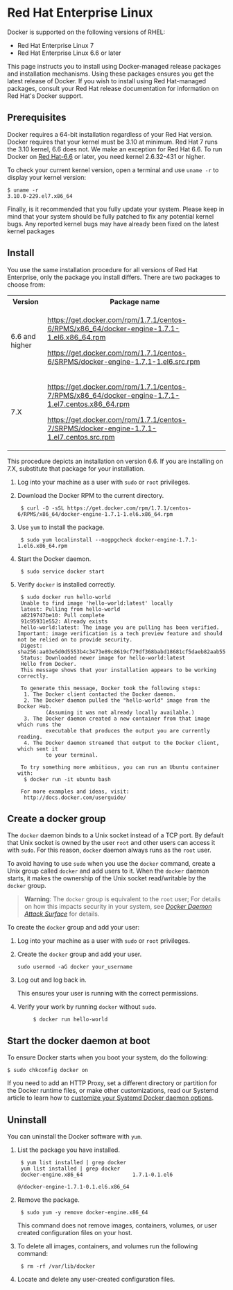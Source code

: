 <!--[metadata]>
+++
title = "Installation on Red Hat Enterprise Linux"
description = "Instructions for installing Docker on Red Hat Enterprise Linux."
keywords = ["Docker, Docker documentation, requirements, linux,  rhel"]
[menu.main]
parent = "smn_linux"
+++
<![end-metadata]-->

# Red Hat Enterprise Linux

Docker is supported on the following versions of RHEL:

- Red Hat Enterprise Linux 7 
- Red Hat Enterprise Linux 6.6 or later

This page instructs you to install using Docker-managed release packages and
installation mechanisms. Using these packages ensures you get the latest release
of Docker. If you wish to install using Red Hat-managed packages, consult your
Red Hat release documentation for information on Red Hat's Docker support.

## Prerequisites

Docker requires a 64-bit installation regardless of your Red Hat version. Docker
requires that your kernel must be 3.10 at minimum. Red Hat 7 runs the 3.10
kernel, 6.6 does not. We make an exception for Red Hat 6.6. To run Docker on
[Red Hat-6.6](http://www.centos.org) or later, you need kernel 2.6.32-431 or
higher. 

To check your current kernel version, open a terminal and use `uname -r` to
display your kernel version:

    $ uname -r 
    3.10.0-229.el7.x86_64

Finally, is it recommended that you fully update your system. Please keep in
mind that your system should be fully patched to fix any potential kernel bugs.
Any reported kernel bugs may have already been fixed on the latest kernel
packages 


## Install

You use the same installation procedure for all versions of Red Hat Enterprise,
only the package you install differs.  There are two packages to choose from:

<table>
  <tr>
    <th>Version</th>
    <th>Package name</th>
  </tr>
  <tr>
    <td>6.6 and  higher</td>
    <td>
    <p>
    <a href="https://get.docker.com/rpm/1.7.1/centos-6/RPMS/x86_64/docker-engine-1.7.1-1.el6.x86_64.rpm">
    https://get.docker.com/rpm/1.7.1/centos-6/RPMS/x86_64/docker-engine-1.7.1-1.el6.x86_64.rpm</a>
    <p>
    <a href="https://get.docker.com/rpm/1.7.1/centos-6/SRPMS/docker-engine-1.7.1-1.el6.src.rpm">
   https://get.docker.com/rpm/1.7.1/centos-6/SRPMS/docker-engine-1.7.1-1.el6.src.rpm</a>
    <p>
    </p>
    </td>
  </tr>
  <tr>
    <td>7.X</td>
    <td>
    <p>
     <a href="https://get.docker.com/rpm/1.7.1/centos-7/RPMS/x86_64/docker-engine-1.7.1-1.el7.centos.x86_64.rpm">
    https://get.docker.com/rpm/1.7.1/centos-7/RPMS/x86_64/docker-engine-1.7.1-1.el7.centos.x86_64.rpm</a>   
    </p>
    <p>
     <a href="https://get.docker.com/rpm/1.7.1/centos-7/SRPMS/docker-engine-1.7.1-1.el7.centos.src.rpm">
    https://get.docker.com/rpm/1.7.1/centos-7/SRPMS/docker-engine-1.7.1-1.el7.centos.src.rpm</a>   
    </p>
    </td>
  </tr>
</table>

This procedure depicts an installation on version 6.6.  If you are installing on
7.X, substitute that package for your installation. 

1. Log into your machine as a user with `sudo` or `root` privileges.

2. Download the Docker RPM to the current directory.
		
		$ curl -O -sSL https://get.docker.com/rpm/1.7.1/centos-6/RPMS/x86_64/docker-engine-1.7.1-1.el6.x86_64.rpm

3. Use `yum` to install the package.

		$ sudo yum localinstall --nogpgcheck docker-engine-1.7.1-1.el6.x86_64.rpm

5. Start the Docker daemon.

		$ sudo service docker start

6. Verify `docker` is installed correctly.

		$ sudo docker run hello-world
		Unable to find image 'hello-world:latest' locally
		latest: Pulling from hello-world
		a8219747be10: Pull complete 
		91c95931e552: Already exists 
		hello-world:latest: The image you are pulling has been verified. Important: image verification is a tech preview feature and should not be relied on to provide security.
		Digest: sha256:aa03e5d0d5553b4c3473e89c8619cf79df368babd18681cf5daeb82aab55838d
		Status: Downloaded newer image for hello-world:latest
		Hello from Docker.
		This message shows that your installation appears to be working correctly.

		To generate this message, Docker took the following steps:
		 1. The Docker client contacted the Docker daemon.
		 2. The Docker daemon pulled the "hello-world" image from the Docker Hub.
				(Assuming it was not already locally available.)
		 3. The Docker daemon created a new container from that image which runs the
				executable that produces the output you are currently reading.
		 4. The Docker daemon streamed that output to the Docker client, which sent it
				to your terminal.

		To try something more ambitious, you can run an Ubuntu container with:
		 $ docker run -it ubuntu bash

		For more examples and ideas, visit:
		 http://docs.docker.com/userguide/
 
## Create a docker group		

The `docker` daemon binds to a Unix socket instead of a TCP port. By default
that Unix socket is owned by the user `root` and other users can access it with
`sudo`. For this reason, `docker` daemon always runs as the `root` user.

To avoid having to use `sudo` when you use the `docker` command, create a Unix
group called `docker` and add users to it. When the `docker` daemon starts, it
makes the ownership of the Unix socket read/writable by the `docker` group.

>**Warning**: The `docker` group is equivalent to the `root` user; For details
>on how this impacts security in your system, see [*Docker Daemon Attack
>Surface*](/articles/security/#docker-daemon-attack-surface) for details.

To create the `docker` group and add your user:

1. Log into your machine as a user with `sudo` or `root` privileges.

2. Create the `docker` group and add your user.

    `sudo usermod -aG docker your_username`

3. Log out and log back in.

    This ensures your user is running with the correct permissions.

4. Verify your work by running `docker` without `sudo`.

			$ docker run hello-world
 
## Start the docker daemon at boot

To ensure Docker starts when you boot your system, do the following:

    $ sudo chkconfig docker on

If you need to add an HTTP Proxy, set a different directory or partition for the
Docker runtime files, or make other customizations, read our Systemd article to
learn how to [customize your Systemd Docker daemon options](/articles/systemd/).


## Uninstall

You can uninstall the Docker software with `yum`.  

1. List the package you have installed.

		$ yum list installed | grep docker
		yum list installed | grep docker
		docker-engine.x86_64                1.7.1-0.1.el6
																																					 @/docker-engine-1.7.1-0.1.el6.x86_64

2. Remove the package.

		$ sudo yum -y remove docker-engine.x86_64 

	This command does not remove images, containers, volumes, or user created
	configuration files on your host. 

3. To delete all images, containers, and volumes run the following command:

		$ rm -rf /var/lib/docker

4. Locate and delete any user-created configuration files.
